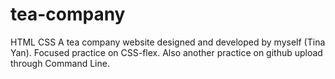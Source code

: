 # tea-company
HTML CSS
A tea company website designed and developed by myself (Tina Yan).
Focused practice on CSS-flex.
Also another practice on github upload through Command Line.
